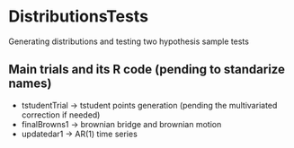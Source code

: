 # DistributionsTests
Generating distributions and testing two hypothesis sample tests

## Main trials and its R code (pending to standarize names)
  - tstudentTrial -> tstudent points generation (pending the multivariated correction if needed)
  - finalBrowns1 -> brownian bridge and brownian motion
  - updatedar1 -> AR(1) time series
